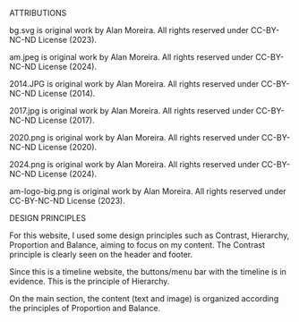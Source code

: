 ATTRIBUTIONS

bg.svg is original work by Alan Moreira. All rights reserved under CC-BY-NC-ND License (2023).

am.jpeg is original work by Alan Moreira. All rights reserved under CC-BY-NC-ND License (2024).

2014.JPG is original work by Alan Moreira. All rights reserved under CC-BY-NC-ND License (2014).

2017.jpg is original work by Alan Moreira. All rights reserved under CC-BY-NC-ND License (2017).

2020.png is original work by Alan Moreira. All rights reserved under CC-BY-NC-ND License (2020).

2024.png is original work by Alan Moreira. All rights reserved under CC-BY-NC-ND License (2024).

am-logo-big.png is original work by Alan Moreira. All rights reserved under CC-BY-NC-ND License (2023).


DESIGN PRINCIPLES

For this website, I used some design principles such as Contrast, Hierarchy, Proportion and Balance, aiming to focus on my content. 
The Contrast principle is clearly seen on the header and footer. 

Since this is a timeline website, the buttons/menu bar with the timeline is in evidence. This is the principle of Hierarchy.  

On the main section, the content (text and image) is organized according the principles of Proportion and Balance.
